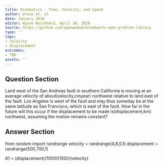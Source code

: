 ```yaml
---
title: Kinematics - Time, Velocity, and Speed
author: Urone et. al
date: January 2018
editor: Wynne Reichheld, April 30, 2018
source: https://github.com/openwebwork/webwork-open-problem-library
type: ''
tags:
- velocity
- displacement
outcomes:
- TBD
assets: ''
---
```


## Question Section 

Land west of the San Andreas fault in southern California is moving at an average velocity of about(velocity,cmyear) northwest relative to land east of the fault. Los Angeles is west of the fault and may thus someday be at the same latitude as San Francisco, which is east of the fault. How far in the future will this occur if the displacement to be made is(displacement,km) northwest, assuming the motion remains constant?



## Answer Section

from random import randrange
velocity = randrange(4,8,0.1)
displacement = randrange(500,700,1)

A1 = (displacement)*(1000)*(100)/(velocity)
